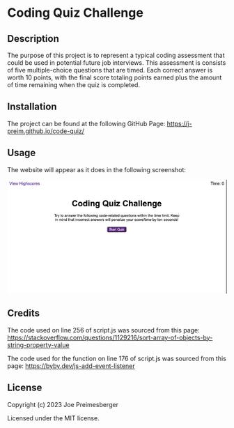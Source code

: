 # Coding Quiz Challenge

## Description

The purpose of this project is to represent a typical coding assessment that could be used in potential future job interviews. This assessment is consists of five multiple-choice questions that are timed. Each correct answer is worth 10 points, with the final score totaling points earned plus the amount of time remaining when the quiz is completed.

## Installation

The project can be found at the following GitHub Page: https://j-preim.github.io/code-quiz/

## Usage

The website will appear as it does in the following screenshot:

![Coding Quiz Challenge](assets/images/code-quiz-screenshot.png)

## Credits

The code used on line 256 of script.js was sourced from this page:
https://stackoverflow.com/questions/1129216/sort-array-of-objects-by-string-property-value

The code used for the function on line 176 of script.js was sourced from this page:
https://byby.dev/js-add-event-listener

## License

Copyright (c) 2023 Joe Preimesberger

Licensed under the MIT license.